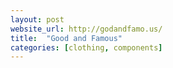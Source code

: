 ```yaml
---
layout: post
website_url: http://godandfamo.us/
title:  "Good and Famous"
categories: [clothing, components]
---
```


